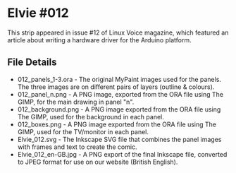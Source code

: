 Elvie #012
==========
This strip appeared in issue #12 of Linux Voice magazine, which featured an article about
writing a hardware driver for the Arduino platform.


File Details
------------
* 012_panels_1-3.ora         - The original MyPaint images used for the panels. The three images are on different pairs of layers (outline & colours).
* 012_panel_n.png            - A PNG image, exported from the ORA file using The GIMP, for the main drawing in panel "n".
* 012_background.png         - A PNG image exported from the ORA file using The GIMP, used for the background in each panel.
* 012_boxes.png              - A PNG image exported from the ORA file using The GIMP, used for the TV/monitor in each panel.
* Elvie_012.svg              - The Inkscape SVG file that combines the panel images with frames and text to create the comic.
* Elvie_012_en-GB.jpg        - A PNG export of the final Inkscape file, converted to JPEG format for use on our website (British English).


